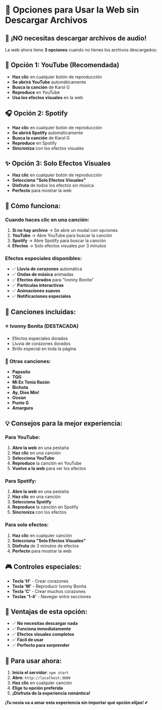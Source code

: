 # 🎵 Opciones para Usar la Web sin Descargar Archivos

## 🚀 **¡NO necesitas descargar archivos de audio!**

La web ahora tiene **3 opciones** cuando no tienes los archivos descargados:

## 📱 **Opción 1: YouTube (Recomendada)**
- **Haz clic** en cualquier botón de reproducción
- **Se abrirá YouTube** automáticamente
- **Busca la canción** de Karol G
- **Reproduce** en YouTube
- **Usa los efectos visuales** en la web

## 🎧 **Opción 2: Spotify**
- **Haz clic** en cualquier botón de reproducción
- **Se abrirá Spotify** automáticamente
- **Busca la canción** de Karol G
- **Reproduce** en Spotify
- **Sincroniza** con los efectos visuales

## ✨ **Opción 3: Solo Efectos Visuales**
- **Haz clic** en cualquier botón de reproducción
- **Selecciona "Solo Efectos Visuales"**
- **Disfruta** de todos los efectos sin música
- **Perfecto** para mostrar la web

## 🎯 **Cómo funciona:**

### Cuando haces clic en una canción:
1. **Si no hay archivo** → Se abre un modal con opciones
2. **YouTube** → Abre YouTube para buscar la canción
3. **Spotify** → Abre Spotify para buscar la canción
4. **Efectos** → Solo efectos visuales por 3 minutos

### Efectos especiales disponibles:
- ✅ **Lluvia de corazones** automática
- ✅ **Ondas de música** animadas
- ✅ **Efectos dorados** para "Ivonny Bonita"
- ✅ **Partículas interactivas**
- ✅ **Animaciones suaves**
- ✅ **Notificaciones especiales**

## 🎵 **Canciones incluidas:**

### ⭐ **Ivonny Bonita** (DESTACADA)
- Efectos especiales dorados
- Lluvia de corazones dorados
- Brillo especial en toda la página

### 🌹 **Otras canciones:**
- **Papasito**
- **TQG**
- **Mi Ex Tenía Razón**
- **Bichota**
- **Ay, Dios Mío!**
- **Ocean**
- **Punto G**
- **Amargura**

## 💡 **Consejos para la mejor experiencia:**

### Para YouTube:
1. **Abre la web** en una pestaña
2. **Haz clic** en una canción
3. **Selecciona YouTube**
4. **Reproduce** la canción en YouTube
5. **Vuelve a la web** para ver los efectos

### Para Spotify:
1. **Abre la web** en una pestaña
2. **Haz clic** en una canción
3. **Selecciona Spotify**
4. **Reproduce** la canción en Spotify
5. **Sincroniza** con los efectos

### Para solo efectos:
1. **Haz clic** en cualquier canción
2. **Selecciona "Solo Efectos Visuales"**
3. **Disfruta** de 3 minutos de efectos
4. **Perfecto** para mostrar la web

## 🎮 **Controles especiales:**
- **Tecla 'H'** - Crear corazones
- **Tecla 'M'** - Reproducir Ivonny Bonita
- **Tecla 'C'** - Crear muchos corazones
- **Teclas '1-4'** - Navegar entre secciones

## 🌟 **Ventajas de esta opción:**
- ✅ **No necesitas descargar nada**
- ✅ **Funciona inmediatamente**
- ✅ **Efectos visuales completos**
- ✅ **Fácil de usar**
- ✅ **Perfecto para sorprender**

## 🚀 **Para usar ahora:**
1. **Inicia el servidor**: `npm start`
2. **Abre**: `http://localhost:3000`
3. **Haz clic** en cualquier canción
4. **Elige tu opción preferida**
5. **¡Disfruta de la experiencia romántica!**

**¡Tu novia va a amar esta experiencia sin importar qué opción elijas!** 💕 